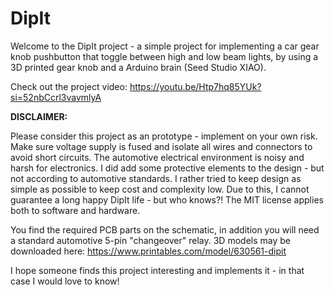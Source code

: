 # DipIt

Welcome to the DipIt project - a simple project for implementing a car gear knob pushbutton that toggle between high and low beam lights, by using a 3D printed gear knob and a Arduino brain (Seed Studio XIAO).

Check out the project video: https://youtu.be/Htp7hq85YUk?si=52nbCcrl3vavmlyA

**DISCLAIMER:**

Please consider this project as an prototype - implement on your own risk. 
Make sure voltage supply is fused and isolate all wires and connectors to avoid short circuits.
The automotive electrical environment is noisy and harsh for electronics. I did add some protective elements to the design - but not according to automotive standards. 
I rather tried to keep design as simple as possible to keep cost and complexity low. Due to this, I cannot guarantee a long happy DipIt life - but who knows?!
The MIT license applies both to software and hardware.

You find the required PCB parts on the schematic, in addition you will need a standard automotive 5-pin "changeover" relay.
3D models may be downloaded here: https://www.printables.com/model/630561-dipit

I hope someone finds this project interesting and implements it - in that case I would love to know!
